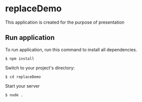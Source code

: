 # replaceDemo

This application is created for the purpose of presentation

## Run application
To run application, run this command to install all dependencies.

```
$ npm install
```

Switch to your project's directory:

```
$ cd replaceDemo
```

Start your server

```
$ node .
```